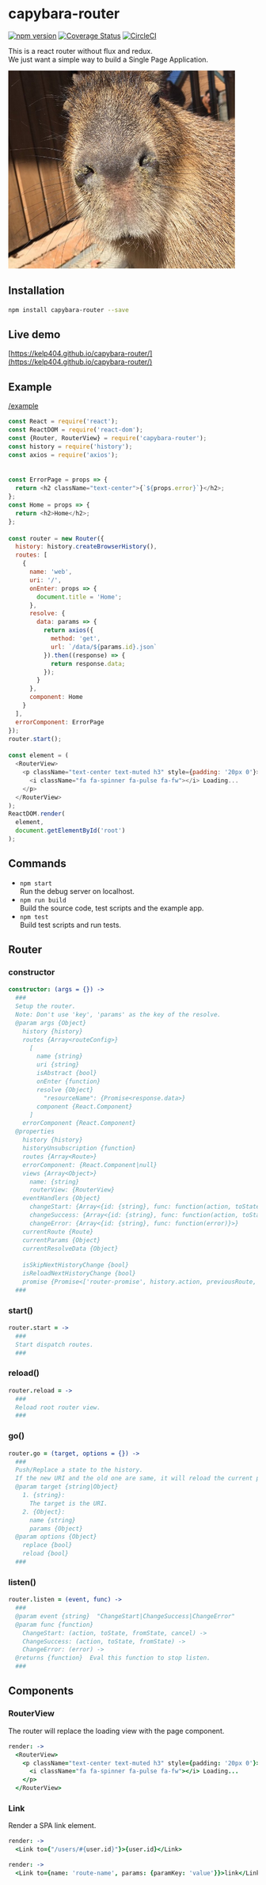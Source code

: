# capybara-router
[![npm version](https://badge.fury.io/js/capybara-router.svg)](https://www.npmjs.com/package/capybara-router)
[![Coverage Status](https://coveralls.io/repos/github/kelp404/capybara-router/badge.svg)](https://coveralls.io/github/kelp404/capybara-router)
[![CircleCI](https://circleci.com/gh/kelp404/capybara-router.svg?style=svg)](https://circleci.com/gh/kelp404/capybara-router)
  
This is a react router without flux and redux.  
We just want a simple way to build a Single Page Application.

<img src="_capybara.jpg" height="400px"/>

## Installation
```bash
npm install capybara-router --save
```


## Live demo
[https://kelp404.github.io/capybara-router/](https://kelp404.github.io/capybara-router/)


## Example
[/example](/example)
```js
const React = require('react');
const ReactDOM = require('react-dom');
const {Router, RouterView} = require('capybara-router');
const history = require('history');
const axios = require('axios');


const ErrorPage = props => {
  return <h2 className="text-center">{`${props.error}`}</h2>;
};
const Home = props => {
  return <h2>Home</h2>;
};

const router = new Router({
  history: history.createBrowserHistory(),
  routes: [
    {
      name: 'web',
      uri: '/',
      onEnter: props => {
        document.title = 'Home';
      },
      resolve: {
        data: params => {
          return axios({
            method: 'get',
            url: `/data/${params.id}.json`
          }).then((response) => {
            return response.data;
          });
        }
      },
      component: Home
    }
  ],
  errorComponent: ErrorPage
});
router.start();

const element = (
  <RouterView>
    <p className="text-center text-muted h3" style={padding: '20px 0'}>
      <i className="fa fa-spinner fa-pulse fa-fw"></i> Loading...
    </p>
  </RouterView>
);
ReactDOM.render(
  element,
  document.getElementById('root')
);
```


## Commands
+ `npm start`  
  Run the debug server on localhost.
+ `npm run build`  
  Build the source code, test scripts and the example app.
+ `npm test`  
  Build test scripts and run tests.


## Router
### constructor
```coffee
constructor: (args = {}) ->
  ###
  Setup the router.
  Note: Don't use 'key', 'params' as the key of the resolve.
  @param args {Object}
    history {history}
    routes {Array<routeConfig>}
      [
        name {string}
        uri {string}
        isAbstract {bool}
        onEnter {function}
        resolve {Object}
          "resourceName": {Promise<response.data>}
        component {React.Component}
      ]
    errorComponent {React.Component}
  @properties
    history {history}
    historyUnsubscription {function}
    routes {Array<Route>}
    errorComponent: {React.Component|null}
    views {Array<Object>}
      name: {string}
      routerView: {RouterView}
    eventHandlers {Object}
      changeStart: {Array<{id: {string}, func: function(action, toState, fromState, cancel)}>}
      changeSuccess: {Array<{id: {string}, func: function(action, toState, fromState)}>}
      changeError: {Array<{id: {string}, func: function(error)}>}
    currentRoute {Route}
    currentParams {Object}
    currentResolveData {Object}

    isSkipNextHistoryChange {bool}
    isReloadNextHistoryChange {bool}
    promise {Promise<['router-promise', history.action, previousRoute, previousParams, nextRoute, nextParams, props]>}
  ###
```

### start()
```coffee
router.start = ->
  ###
  Start dispatch routes.
  ###
```

### reload()
```coffee
router.reload = ->
  ###
  Reload root router view.
  ###
```

### go()
```coffee
router.go = (target, options = {}) ->
  ###
  Push/Replace a state to the history.
  If the new URI and the old one are same, it will reload the current page.
  @param target {string|Object}
    1. {string}:
      The target is the URI.
    2. {Object}:
      name {string}
      params {Object}
  @param options {Object}
    replace {bool}
    reload {bool}
  ###
```

### listen()
```coffee
router.listen = (event, func) ->
  ###
  @param event {string}  "ChangeStart|ChangeSuccess|ChangeError"
  @param func {function}
    ChangeStart: (action, toState, fromState, cancel) ->
    ChangeSuccess: (action, toState, fromState) ->
    ChangeError: (error) ->
  @returns {function}  Eval this function to stop listen.
  ###
```


## Components
### RouterView
The router will replace the loading view with the page component.
```coffee
render: ->
  <RouterView>
    <p className="text-center text-muted h3" style={padding: '20px 0'}>
      <i className="fa fa-spinner fa-pulse fa-fw"></i> Loading...
    </p>
  </RouterView>
```

### Link
Render a SPA link element.
```coffee
render: ->
  <Link to={"/users/#{user.id}"}>{user.id}</Link>
```
```coffee
render: ->
  <Link to={name: 'route-name', params: {paramKey: 'value'}}>link</Link>
```
